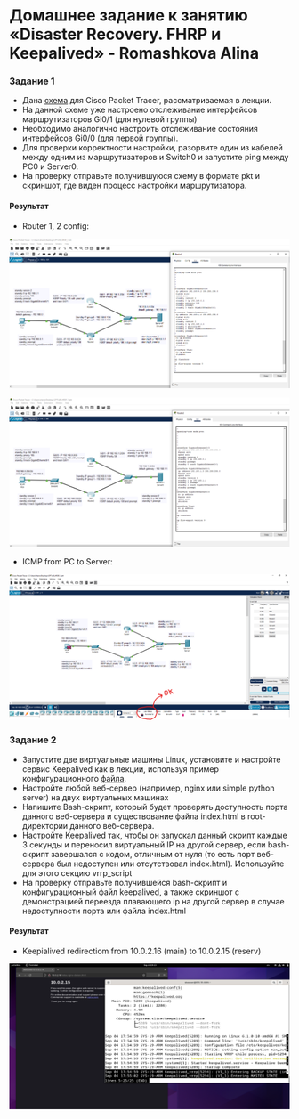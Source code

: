 # Домашнее задание к занятию «Disaster Recovery. FHRP и Keepalived» - Romashkova Alina

### Задание 1
- Дана [схема](1/hsrp_advanced.pkt) для Cisco Packet Tracer, рассматриваемая в лекции.
- На данной схеме уже настроено отслеживание интерфейсов маршрутизаторов Gi0/1 (для нулевой группы)
- Необходимо аналогично настроить отслеживание состояния интерфейсов Gi0/0 (для первой группы).
- Для проверки корректности настройки, разорвите один из кабелей между одним из маршрутизаторов и Switch0 и запустите ping между PC0 и Server0.
- На проверку отправьте получившуюся схему в формате pkt и скриншот, где виден процесс настройки маршрутизатора.

#### Результат

- Router 1, 2 config:

![Router 1](https://github.com/ARMSHK/HW-SYS-19/blob/main/img/Router_1_Config.png)

![Router 2](https://github.com/ARMSHK/HW-SYS-19/blob/main/img/Router_2_Config.png)

- ICMP from PC to Server:

![ICMP](https://github.com/ARMSHK/HW-SYS-19/blob/main/img/ICMP_Route_Succcessful.png)

### Задание 2
- Запустите две виртуальные машины Linux, установите и настройте сервис Keepalived как в лекции, используя пример конфигурационного [файла](1/keepalived-simple.conf).
- Настройте любой веб-сервер (например, nginx или simple python server) на двух виртуальных машинах
- Напишите Bash-скрипт, который будет проверять доступность порта данного веб-сервера и существование файла index.html в root-директории данного веб-сервера.
- Настройте Keepalived так, чтобы он запускал данный скрипт каждые 3 секунды и переносил виртуальный IP на другой сервер, если bash-скрипт завершался с кодом, отличным от нуля (то есть порт веб-сервера был недоступен или отсутствовал index.html). Используйте для этого секцию vrrp_script
- На проверку отправьте получившейся bash-скрипт и конфигурационный файл keepalived, а также скриншот с демонстрацией переезда плавающего ip на другой сервер в случае недоступности порта или файла index.html

#### Результат

- Keepialived redirectiom from 10.0.2.16 (main) to 10.0.2.15 (reserv)

![Keepalived_Redirection](https://github.com/ARMSHK/HW-SYS-19/blob/main/img/Keepalived_Redirection.png)
